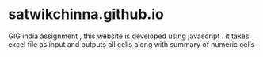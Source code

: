 # satwikchinna.github.io
GIG india assignment , this website is developed using javascript . it takes excel file as input and outputs all cells along with summary of numeric cells
